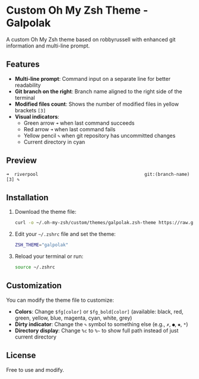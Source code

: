 # Custom Oh My Zsh Theme - Galpolak

A custom Oh My Zsh theme based on robbyrussell with enhanced git information and multi-line prompt.

## Features

- **Multi-line prompt**: Command input on a separate line for better readability
- **Git branch on the right**: Branch name aligned to the right side of the terminal
- **Modified files count**: Shows the number of modified files in yellow brackets `[3]`
- **Visual indicators**:
  - Green arrow `➜` when last command succeeds
  - Red arrow `➜` when last command fails
  - Yellow pencil `✎` when git repository has uncommitted changes
  - Current directory in cyan

## Preview

```
➜  riverpool                                        git:(branch-name)[3] ✎

```

## Installation

1. Download the theme file:
   ```bash
   curl -o ~/.oh-my-zsh/custom/themes/galpolak.zsh-theme https://raw.githubusercontent.com/Nic3Guy/oh-my-zsh-galpolak/main/galpolak.zsh-theme
   ```

2. Edit your `~/.zshrc` file and set the theme:
   ```bash
   ZSH_THEME="galpolak"
   ```

3. Reload your terminal or run:
   ```bash
   source ~/.zshrc
   ```

## Customization

You can modify the theme file to customize:

- **Colors**: Change `$fg[color]` or `$fg_bold[color]` (available: black, red, green, yellow, blue, magenta, cyan, white, grey)
- **Dirty indicator**: Change the `✎` symbol to something else (e.g., `✗`, `●`, `✱`, `*`)
- **Directory display**: Change `%c` to `%~` to show full path instead of just current directory

## License

Free to use and modify.
